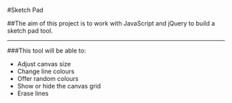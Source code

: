 #Sketch Pad

##The aim of this project is to work with JavaScript and jQuery to build a sketch pad tool. 

***

###This tool will be able to: 
* Adjust canvas size
* Change line colours
* Offer random colours
* Show or hide the canvas grid
* Erase lines

